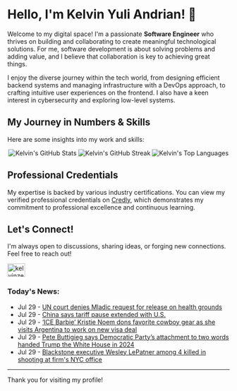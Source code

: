 # Hello, I'm Kelvin Yuli Andrian! 👋

Welcome to my digital space! I'm a passionate **Software Engineer** who thrives on building and collaborating to create meaningful technological solutions. For me, software development is about solving problems and adding value, and I believe that collaboration is key to achieving great things.

I enjoy the diverse journey within the tech world, from designing efficient backend systems and managing infrastructure with a DevOps approach, to crafting intuitive user experiences on the frontend. I also have a keen interest in cybersecurity and exploring low-level systems.

## My Journey in Numbers & Skills

Here are some insights into my work and skills:

<p align="center">
  <img src="https://github-readme-stats.vercel.app/api?username=kelvinzer0&show_icons=true&theme=radical" alt="Kelvin's GitHub Stats" />
  <img src="https://github-readme-streak-stats.herokuapp.com/?user=kelvinzer0&theme=radical" alt="Kelvin's GitHub Streak" />
  <img src="https://github-readme-stats.vercel.app/api/top-langs/?username=kelvinzer0&layout=compact&theme=radical" alt="Kelvin's Top Languages" />
</p>

## Professional Credentials

My expertise is backed by various industry certifications. You can view my verified professional credentials on [Credly](https://www.credly.com/users/kelvin-yuli-andrian/badges), which demonstrates my commitment to professional excellence and continuous learning.

## Let's Connect!

I'm always open to discussions, sharing ideas, or forging new connections. Feel free to reach out!

<p align="left">
    <a href="https://linkedin.com/in/kelvinzero" target="blank"><img align="center" src="https://cdn.jsdelivr.net/npm/simple-icons@3.0.1/icons/linkedin.svg" alt="kelvinzero" height="30" width="40" /></a>
</p>

### Today's News:

<!-- feed start -->
- Jul 29 - [UN court denies Mladic request for release on health grounds](https://www.yahoo.com/news/articles/un-court-denies-mladic-request-165147967.html)
- Jul 29 - [China says tariff pause extended with U.S.](https://www.yahoo.com/news/videos/china-says-tariff-pause-extended-163931380.html)
- Jul 29 - [‘ICE Barbie’ Kristie Noem dons favorite cowboy gear as she visits Argentina to work on new visa deal](https://www.yahoo.com/news/articles/ice-barbie-kristie-noem-dons-030544944.html)
- Jul 29 - [Pete Buttigieg says Democratic Party’s attachment to two words handed Trump the White House in 2024](https://www.yahoo.com/news/articles/pete-buttigieg-says-democratic-party-175506220.html)
- Jul 29 - [Blackstone executive Wesley LePatner among 4 killed in shooting at firm's NYC office](https://finance.yahoo.com/news/blackstone-executive-wesley-lepatner-among-4-killed-in-shooting-at-firms-nyc-office-131102017.html)
<!-- feed end -->

---

Thank you for visiting my profile!